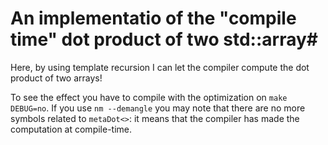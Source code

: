 # An implementatio of the "compile time" dot product of two std::array#

Here, by using template recursion I can let the compiler compute the dot product of two arrays! 

To see the effect you have to compile with the optimization on `make DEBUG=no`. If you use `nm --demangle` you may note that there are no more symbols related to `metaDot<>`: it means that the compiler has made the computation at compile-time. 